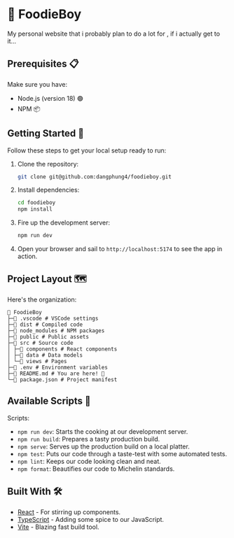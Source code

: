 # 🍔 FoodieBoy

My personal website that i probably plan to do a lot for , if i actually get to it... 

## Prerequisites 📋

Make sure you have:

- Node.js (version 18) 🟢
- NPM 📦

## Getting Started 🚀

Follow these steps to get your local setup ready to run:

1. Clone the repository:

    ```bash
    git clone git@github.com:dangphung4/foodieboy.git
    ```

2. Install dependencies:

    ```bash
    cd foodieboy
    npm install
    ```

3. Fire up the development server:

    ```bash
    npm run dev
    ```

4. Open your browser and sail to `http://localhost:5174` to see the app in action.

## Project Layout 🗺️

Here's the organization:
```
📁 FoodieBoy
├─📁 .vscode # VSCode settings
├─📁 dist # Compiled code
├─📁 node_modules # NPM packages
├─📁 public # Public assets
├─📁 src # Source code
│ ├─📁 components # React components
│ ├─📁 data # Data models
│ └─📁 views # Pages
├─📁 .env # Environment variables
├─📄 README.md # You are here! 📍
└─📄 package.json # Project manifest
```


## Available Scripts 📜

Scripts:

- `npm run dev`: Starts the cooking at our development server.
- `npm run build`: Prepares a tasty production build.
- `npm serve`: Serves up the production build on a local platter.
- `npm test`: Puts our code through a taste-test with some automated tests.
- `npm lint`: Keeps our code looking clean and neat.
- `npm format`: Beautifies our code to Michelin standards.

## Built With 🛠️



- [React](https://reactjs.org/) - For stirring up components.
- [TypeScript](https://www.typescriptlang.org/) - Adding some spice to our JavaScript.
- [Vite](https://vitejs.dev/) - Blazing fast build tool.

